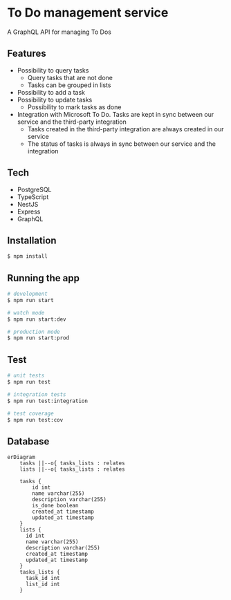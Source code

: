 # To Do management service

A GraphQL API for managing To Dos

## Features

- Possibility to query tasks
  - Query tasks that are not done
  - Tasks can be grouped in lists
- Possibility to add a task
- Possibility to update tasks
  - Possibility to mark tasks as done
- Integration with Microsoft To Do. Tasks are kept in sync between our service and the third-party integration
  - Tasks created in the third-party integration are always created in our service
  - The status of tasks is always in sync between our service and the integration

## Tech

- PostgreSQL
- TypeScript
- NestJS
- Express
- GraphQL

## Installation

```bash
$ npm install
```

## Running the app

```bash
# development
$ npm run start

# watch mode
$ npm run start:dev

# production mode
$ npm run start:prod
```

## Test

```bash
# unit tests
$ npm run test

# integration tests
$ npm run test:integration

# test coverage
$ npm run test:cov
```

## Database

```mermaid
erDiagram
    tasks ||--o{ tasks_lists : relates
    lists ||--o{ tasks_lists : relates

    tasks {
        id int
        name varchar(255)
        description varchar(255)
        is_done boolean
        created_at timestamp
        updated_at timestamp
    }
    lists {
      id int
      name varchar(255)
      description varchar(255)
      created_at timestamp
      updated_at timestamp
    }
    tasks_lists {
      task_id int
      list_id int
    }
```
